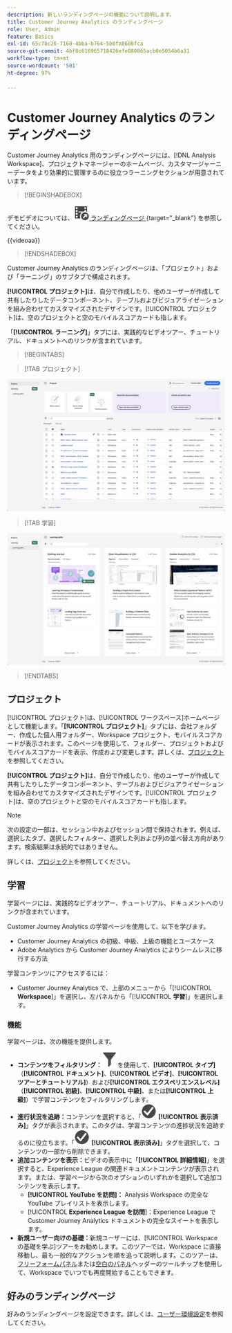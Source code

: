 ```yaml
---
description: 新しいランディングページの機能について説明します。
title: Customer Journey Analytics のランディングページ
role: User, Admin
feature: Basics
exl-id: 65c7bc26-7160-4bba-b764-5b0fa8686fca
source-git-commit: 4bf8c616965718426efe880865acb0e5054b6a31
workflow-type: tm+mt
source-wordcount: '501'
ht-degree: 97%

---
```


# Customer Journey Analytics のランディングページ

Customer Journey Analytics 用のランディングページには、[!DNL Analysis Workspace]、プロジェクトマネージャーのホームページ、カスタマージャーニーデータをより効果的に管理するのに役立つラーニングセクションが用意されています。


>[!BEGINSHADEBOX]

デモビデオについては、![Analysis Workspaceの VideoCheckedOut](/help/assets/icons/VideoCheckedOut.svg)[ ランディングページ ](https://video.tv.adobe.com/v/334278/?quality=12&learn=on){target="_blank"} を参照してください。

{{videoaa}}

>[!ENDSHADEBOX]


Customer Journey Analytics のランディングページは、「プロジェクト」および「ラーニング」のサブタブで構成されます。

**[!UICONTROL プロジェクト]**&#x200B;は、自分で作成したり、他のユーザーが作成して共有したりしたデータコンポーネント、テーブルおよびビジュアライゼーションを組み合わせてカスタマイズされたデザインです。[!UICONTROL プロジェクト]は、空のプロジェクトと空のモバイルスコアカードも指します。

「**[!UICONTROL ラーニング]**」タブには、実践的なビデオツアー、チュートリアル、ドキュメントへのリンクが含まれています。

>[!BEGINTABS]

>[!TAB プロジェクト]

![プロジェクトランディングページ](assets/landing-projects.png)

>[!TAB 学習]

![学習ランディングページ](assets/landing-learning.png)


>[!ENDTABS]

## プロジェクト

[!UICONTROL プロジェクト]は、[!UICONTROL ワークスペース]ホームページとして機能します。「**[!UICONTROL プロジェクト]**」タブには、会社フォルダー、作成した個人用フォルダー、Workspace プロジェクト、モバイルスコアカードが表示されます。このページを使用して、フォルダー、プロジェクトおよびモバイルスコアカードを表示、作成および変更します。詳しくは、[プロジェクト](/help/analysis-workspace/build-workspace-project/freeform-overview.md)を参照してください。


**[!UICONTROL プロジェクト]**&#x200B;は、自分で作成したり、他のユーザーが作成して共有したりしたデータコンポーネント、テーブルおよびビジュアライゼーションを組み合わせてカスタマイズされたデザインです。[!UICONTROL プロジェクト]は、空のプロジェクトと空のモバイルスコアカードも指します。

>[!NOTE]
>
>次の設定の一部は、セッション中およびセッション間で保持されます。例えば、選択したタブ、選択したフィルター、選択した列および列の並べ替え方向があります。検索結果は永続的ではありません。

詳しくは、[プロジェクト](/help/analysis-workspace/build-workspace-project/freeform-overview.md)を参照してください。

<!--

### Customize table columns

To customize column widths, drag the vertical bar that separates each column. 

To add or remove columns from the list of projects, click the column icon (![Landing all](assets/select-column.png) ) in the top-right, then select or deselect column titles. 

The available columns are:

| Column name | Description | 
|---------|----------|
| [!UICONTROL **Name**] | Identifies the name of the project. |
| [!UICONTROL **Type**] | Indicates whether this type is a Workspace project, a Mobile scorecard, or a folder. |
| [!UICONTROL **Tags**] | Tags projects to organize them into groups. | 
| [!UICONTROL **Scheduled**] | Set to [!UICONTROL On] when a project is scheduled or [!UICONTROL Off] when it is not. Clicking the [!UICONTROL On] link lets you see information about the scheduled project. You can also [edit the project schedule](/help/analysis-workspace/export/t-schedule-report.md) if you are the project owner. |
| [!UICONTROL **Project role**] | Identifies the project roles: whether you are the project Owner and whether you have permissions to Edit or Duplicate the project. |
| [!UICONTROL **Report suite**] | Identifies the Report Suites that are associated with the project.<br>Tables and visualizations within a panel derive data from the report suite selected in the top right of the panel. The report suite also determines what components are available in the left rail. Within a project, you can use one or many report suites depending on your analysis use cases. The list of report suites is sorted on relevance. Adobe defines relevance based on how recently and frequently the suite has been used by the current user, and how frequently the suite is used within the organization. |
| [!UICONTROL **Owner**] | Identifies the person who created the project. |
| [!UICONTROL **Shared With**] | Shows who the project is currently shared with. |
| [!UICONTROL **Last Modified**] | The date and time when the project was last modified. |
| [!UICONTROL **Last Opened**] | Identifies the date that a project was last opened by the user who is currently viewing the Projects page. |
| [!UICONTROL **Last Used**] | Helps determine whether a project is valuable to users in your organization by showing the date and time when the project was last opened by any user within the organization.<p>Consider the following when viewing this column:</p><ul><li>Usage information is available starting in September 2023.</li><li>This column is available only to system administrators.</li></ul> |
| [!UICONTROL **Project ID**] | Can be used for debugging projects. |
| [!UICONTROL **Longest Date Range**] | Longer date ranges increase project complexity and may increase processing and load times. |
| [!UICONTROL **Number of queries**] | The total number of requests made to Analytics when the project loads. A higher number of project queries increases project complexity and may increase processing and load times. This data is available only after a project has loaded or a scheduled project was sent. |
| [!UICONTROL **Location**] | Shows the folder where the project is located. |

### Other UI elements on the Projects page

| UI element | Definition |
| --- | --- |
| Edit preferences | Lets you [!UICONTROL View Tutorials], and [Edit user preferences](/help/analysis-workspace/user-preferences.md). |
| [!UICONTROL Create new] | Opens the project modal where you can create a Workspace project or a Mobile scorecard or open a company template.  |
| [!UICONTROL Show less<br> Show more] | Toggles between not showing and showing the banner: ![Top banner](assets/top-banner.png) |
| [!UICONTROL Workspace project] | Creates a blank [Workspace project](/help/analysis-workspace/home.md) for you to  design and build. |
| [!UICONTROL Mobile scorecard] | Creates a blank [mobile scorecard](https://experienceleague.adobe.com/docs/analytics/analyze/mobapp/curator.html) for you to design and build. |
| [!UICONTROL Open Training Tutorial] | Opens the Workspace training tutorial that guides you through the process of building a new starter project in a step-by-step tutorial.|
| [!UICONTROL Open release notes] | Opens the Adobe Analytics section of the latest Adobe Experience Cloud release notes. |
| Filter icon | Filters by tags, report suites, owners, types, and other filters (Mine, Shared with me, Favorites, and Approved)  |
| Search bar | Searches all columns in the table. |
| Selection box | Selects one or more projects to display the project management actions you can perform: **Delete**, **Share**, **Rename**, **Copy**, **Unpin**, **Move Up**, **Move Down**, **Tag**, **Approve**, **Export CSV**, and **Move to**. You may not have permissions to perform all listed actions. |
| [!UICONTROL Favorites] | Adds a star next to a favorite project or folder that can be used as a filter. |
| [!UICONTROL Name] | Identifies the name of the project. |
| Pin icon | Pins items so they always appear at the top of your list but you can re-adjust the order by moving them up or down in the order. Use the ellipsis option menu and select **Move Up** or **Move down** in the list. |
| Info (i) icon | Displays the following information about a project: Type, Project Role, Owner, Description, and who it is shared with. It also indicates who can [edit or duplicate](/help/analysis-workspace/curate-share/share-projects.md) this project. |
| Ellipsis (...) | Displays the project management actions you can perform: **Delete**, **Share**, **Rename**, **Copy**, **Unpin**, **Move Up**, **Move Down**, **Tag**, **Approve**, **Export CSV**, and **Move to**. You may not have permissions to perform all listed actions. |
| SHOW: Folders & Projects or All Projects | Changes the view setting on the table to show folders and projects according to your folder organization **or** show all of your projects in an unorganized list. |
| < (Back button) | Returns you to your most recent landing page configuration in a Workspace project or a report. The page configuration you had when you left the landing page will persist when you return. |

-->

## 学習

学習ページには、実践的なビデオツアー、チュートリアル、ドキュメントへのリンクが含まれています。

Customer Journey Analytics の学習ページを使用して、以下を学びます。

* Customer Journey Analytics の初級、中級、上級の機能とユースケース
* Adobe Analytics から Customer Journey Analytics によりシームレスに移行する方法

学習コンテンツにアクセスするには：

* Customer Journey Analytics で、上部のメニューから「[!UICONTROL **Workspace**]」を選択し、左パネルから「[!UICONTROL **学習**]」を選択します。

### 機能

学習ページは、次の機能を提供します。

* **コンテンツをフィルタリング：**![フィルター](/help/assets/icons/Filter.svg)を使用して、**[!UICONTROL タイプ]**（**[!UICONTROL ドキュメント]**、**[!UICONTROL ビデオ]**、**[!UICONTROL ツアーとチュートリアル]**）および&#x200B;**[!UICONTROL エクスペリエンスレベル]**（**[!UICONTROL 初級]**、**[!UICONTROL 中級]**、または&#x200B;**[!UICONTROL 上級]**）で学習コンテンツをフィルタリングします。
* **進行状況を追跡：**&#x200B;コンテンツを選択すると、「![CheckmarkCircle](/help/assets/icons/CheckmarkCircle.svg) **[!UICONTROL 表示済み]**」タグが表示されます。このタグは、学習コンテンツの進捗状況を追跡するのに役立ちます。「![CheckmarkCircle](/help/assets/icons/CheckmarkCircle.svg) **[!UICONTROL 表示済み]**」タグを選択して、コンテンツの一部から削除できます。
* **追加コンテンツを表示：**&#x200B;ビデオの表示中に「**[!UICONTROL 詳細情報]**」を選択すると、Experience League の関連ドキュメントコンテンツが表示されます。または、学習ページから次のオプションのいずれかを選択して追加コンテンツを表示します。
   * **[!UICONTROL YouTube を訪問]：** Analysis Workspace の完全な YouTube プレイリストを表示します。
   * [!UICONTROL **Experience League を訪問**]：Experience League で Customer Journey Analytics ドキュメントの完全なスイートを表示します。
* **新規ユーザー向けの基礎：**&#x200B;新規ユーザーには、[!UICONTROL Workspace の基礎を学ぶ]ツアーをお勧めします。このツアーでは、Workspace に直接移動し、最も一般的なアクションを順を追って説明します。このツアーは、[フリーフォームパネル](/help/analysis-workspace/c-panels/freeform-panel.md)または[空白のパネル](/help/analysis-workspace/c-panels/blank-panel.md)ヘッダーのツールチップを使用して、Workspace でいつでも再度開始することもできます。

## 好みのランディングページ

好みのランディングページを設定できます。詳しくは、[ユーザー環境設定](/help/analysis-workspace/user-preferences.md#general-preferences)を参照してください。

<!--
## Landing page FAQ {#landing-faq}

| Question | Answer |
| --- | --- |
| Does the work I do in the beta program UI carry over to the production [!UICONTROL Workspace] experience? | Yes, any work done in the beta carries over to the old/current [!UICONTROL Workspace] experience. |
| Is there a maximum number of projects I can pin? | No, there is no limit on the number of projects you can pin. |
| Can admins designate this landing page for their users? | No, admins cannot designate the landing page on behalf of users. Individual users must turn on the toggle themselves. |
| Are all reports that currently exist in [!DNL Reports & Analytics] still available? | No, the following reports were phased out, based on overall usage data: <ul><li>Any custom eVars/props/events/classifications<li>My Recommended Reports</li><li>Hourly/Daily/Weekly/Monthly/Quarterly/Yearly unique visitors</li><li>DailyWeekly/Monthly/Quarterly/Yearly unique customers</li><li>Action name depth</li><li>Action name summary</li><li>Add dashboard</li><li>Age</li><li>Audio support</li><li>Billing information</li><li>Clicks to page</li><li>Color depth</li><li>Cookie support</li><li>Cookies</li><li>Connection types</li><li>Creative elements</li><li>Credit card type</li><li>Cross sell</li><li>Custom event funnels</li><li>Custom links</li><li>Customer ID</li><li>Day of week</li><li>Entry action name</li><li>Exit action name</li><li>Exit links</li><li>Fallout</li><li>File downloads</li><li>Find in store</li><li>Full paths</li><li>Gender</li><li>Hit ype VISTA rule</li><li>Image support</li><li>Java</li><li>JavaScript</li><li>JavaScript version</li><li>Manage bookmarks</li><li>Manage dashboards</li><li>Monitor color depth</li><li>Monitor resolutions</li><li>Newsletter signups</li><li>Next action name</li><li>Next action name flow</li><li>Null searches</li><li>Operating system</li><li>Order review</li><li>Page of day</li><li>Pages not found</li><li>Pathfinder</li><li>Path length</li><li>Previous action name</li><li>Previous action name flow</li><li>Product activity</li><li>Product cost</li><li>Product department</li><li>Product inventory category</li><li>Product name</li><li>Product reviews</li><li>Product season</li><li>Product shares</li><li>Product zooms</li><li>Reload</li><li>Searches</li><li>Servers</li><li>Single page visits</li><li>Shipping information</li><li>Site hierarchy</li><li>Social mentions</li><li>Time of day</li><li>Time spent on action name</li><li>Video support</li><li>Visitor state</li></ul> | 
-->
